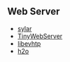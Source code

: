 ## Web Server

- [sylar](https://github.com/sylar-yin/sylar)
- [TinyWebServer](https://github.com/qinguoyi/TinyWebServer)
- [libevhtp](https://github.com/criticalstack/libevhtp)
- [h2o](https://github.com/h2o/h2o)